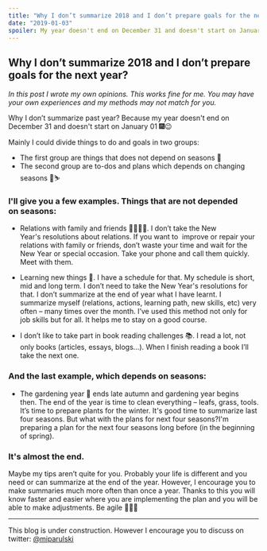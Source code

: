 ```yaml
---
title: "Why I don’t summarize 2018 and I don’t prepare goals for the next year?"
date: "2019-01-03"
spoiler: My year doesn't end on December 31 and doesn't start on January 01
---
```


## Why I don’t summarize 2018 and I don’t prepare goals for the next year?

_In this post I wrote my own opinions. This works fine for me. You may have your own experiences and my methods may not match for you._

Why I don’t summarize past year? Because my year doesn't end on December 31 and doesn't start on January 01 🎆😉

Mainly I could divide things to do and goals in two groups:

- The first group are things that does not depend on seasons 🧘
- The second group are to-dos and plans which depends on changing seasons 🚴⛷️

### I'll give you a few examples. Things that are not depended on seasons:

- Relations with family and friends 👨‍👩‍👧‍👦. I don’t take the New Year's resolutions about relations. If you want to  improve or repair your relations with family or friends, don’t waste your time and wait for the New Year or special occasion. Take your phone and call them quickly. Meet with them.

- Learning new things 🤔. I have a schedule for that. My schedule is short, mid and long term. I don’t need to take the New Year's resolutions for that. I don’t summarize at the end of year what I have learnt. I summarize myself (relations, actions, learning path, new skills, etc) very often – many times over the month. I’ve used this method not only for job skills but for all. It helps me to stay on a good course.

- I don’t like to take part in book reading challenges 📚. I read a lot, not only books (articles, essays, blogs…). When I finish reading a book I’ll take the next one.

### And the last example, which depends on seasons:

- The gardening year 🌱 ends late autumn and gardening year begins then. The end of the year is time to clean everything – leafs, grass, tools. It’s time to prepare plants for the winter. It's good time to summarize last four seasons. But what with the plans for next four seasons?I'm preparing a plan for the next four seasons long before (in the beginning of spring).

### It's almost the end.

Maybe my tips aren’t quite for you. Probably your life is different and you need or can summarize at the end of the year. However, I encourage you to make summaries much more often than once a year. Thanks to this you will know faster and easier where you are implementing the plan and you will be able to make adjustments. Be agile 🤣🤣🤣

---

This blog is under construction. However I encourage you to discuss on twitter: [@miparulski](https://mobile.twitter.com/miparulski)
